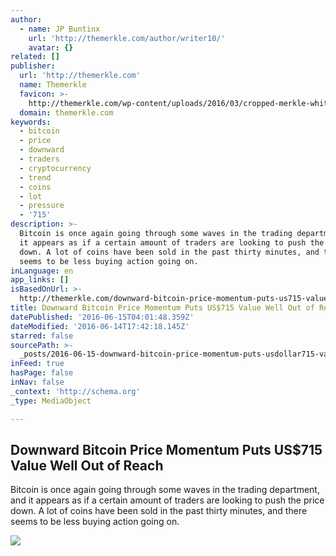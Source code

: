 ```yaml
---
author:
  - name: JP Buntinx
    url: 'http://themerkle.com/author/writer10/'
    avatar: {}
related: []
publisher:
  url: 'http://themerkle.com'
  name: Themerkle
  favicon: >-
    http://themerkle.com/wp-content/uploads/2016/03/cropped-merkle-white-1-192x192.png
  domain: themerkle.com
keywords:
  - bitcoin
  - price
  - downward
  - traders
  - cryptocurrency
  - trend
  - coins
  - lot
  - pressure
  - '715'
description: >-
  Bitcoin is once again going through some waves in the trading department, and
  it appears as if a certain amount of traders are looking to push the price
  down. A lot of coins have been sold in the past thirty minutes, and there
  seems to be less buying action going on.
inLanguage: en
app_links: []
isBasedOnUrl: >-
  http://themerkle.com/downward-bitcoin-price-momentum-puts-us715-value-well-out-of-reach/
title: Downward Bitcoin Price Momentum Puts US$715 Value Well Out of Reach
datePublished: '2016-06-15T04:01:48.359Z'
dateModified: '2016-06-14T17:42:18.145Z'
starred: false
sourcePath: >-
  _posts/2016-06-15-downward-bitcoin-price-momentum-puts-usdollar715-value-well-out-o.md
inFeed: true
hasPage: false
inNav: false
_context: 'http://schema.org'
_type: MediaObject

---
```

<article style=""><h1>Downward Bitcoin Price Momentum Puts US$715 Value Well Out of Reach</h1><p>Bitcoin is once again going through some waves in the trading department, and it appears as if a certain amount of traders are looking to push the price down. A lot of coins have been sold in the past thirty minutes, and there seems to be less buying action going on.</p><img src="http://themerkle.com/wp-content/uploads/2016/06/shutterstock_391641415.jpg" /></article>